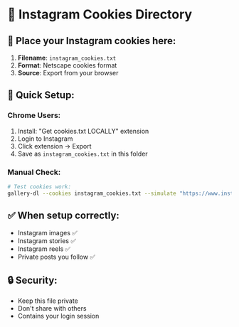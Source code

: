 # 🍪 Instagram Cookies Directory

## 📁 **Place your Instagram cookies here:**

1. **Filename**: `instagram_cookies.txt`
2. **Format**: Netscape cookies format
3. **Source**: Export from your browser

## 🚀 **Quick Setup:**

### **Chrome Users:**
1. Install: "Get cookies.txt LOCALLY" extension
2. Login to Instagram
3. Click extension → Export
4. Save as `instagram_cookies.txt` in this folder

### **Manual Check:**
```bash
# Test cookies work:
gallery-dl --cookies instagram_cookies.txt --simulate "https://www.instagram.com/p/SOME_POST/"
```

## ✅ **When setup correctly:**
- Instagram images ✅
- Instagram stories ✅  
- Instagram reels ✅
- Private posts you follow ✅

## 🔒 **Security:**
- Keep this file private
- Don't share with others
- Contains your login session
